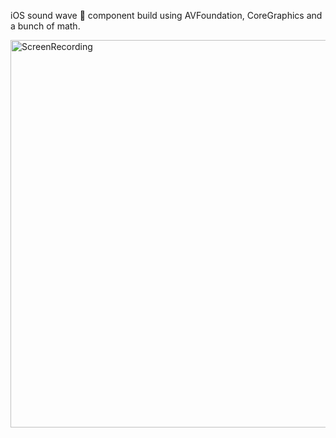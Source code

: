iOS sound wave 🌊 component build using AVFoundation, CoreGraphics and a bunch of math.

<img alt="ScreenRecording" src="ScreenRecording/SoundWaveExample.gif" width="620">
